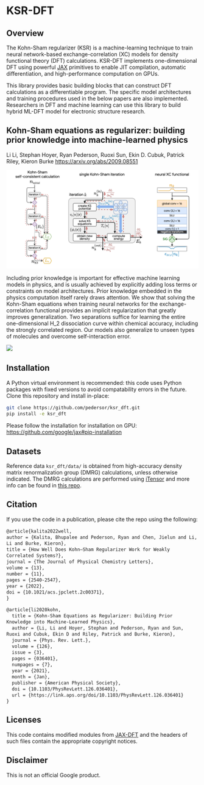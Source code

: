 # KSR-DFT

## Overview

The Kohn-Sham regularizer (KSR) is a machine-learning technique to train neural network-based exchange-correlation (XC) models for density functional theory (DFT) calculations. KSR-DFT implements one-dimensional DFT using powerful [JAX](https://github.com/google/jax) primitives to enable JIT compilation, automatic differentiation, and high-performance computation on GPUs.

This library provides basic building blocks that can construct DFT calculations
as a differentiable program. The specific model architectures and training procedures used in the below papers are also implemented. Researchers in DFT and machine learning can use this library to build hybrid ML-DFT model for electronic structure research.

## Kohn-Sham equations as regularizer: building prior knowledge into machine-learned physics

Li Li, Stephan Hoyer, Ryan Pederson, Ruoxi Sun, Ekin D. Cubuk, Patrick Riley, Kieron Burke
https://arxiv.org/abs/2009.08551

![](images/ks_1_column.png)

Including prior knowledge is important for effective machine learning models in physics, and is usually achieved by explicitly adding loss terms or constraints on model architectures. Prior knowledge embedded in the physics computation itself rarely draws attention. We show that solving the Kohn-Sham equations when training neural networks for the exchange-correlation functional provides an implicit regularization that greatly improves generalization. Two separations suffice for learning the entire one-dimensional H_2 dissociation curve within chemical accuracy, including the strongly correlated region. Our models also generalize to unseen types of molecules and overcome self-interaction error.

![](https://storage.googleapis.com/gresearch/jax_dft/demo-loop.gif)

## Installation

A Python virtual environment is recommended: this code uses Python packages with fixed versions to avoid compatability errors in the future. Clone this repository and install in-place:

```bash
git clone https://github.com/pedersor/ksr_dft.git
pip install -e ksr_dft
```

Please follow the installation for installation on GPU: https://github.com/google/jax#pip-installation

## Datasets

Reference data `ksr_dft/data/` is obtained from high-accuracy density matrix renormalization group (DMRG) calculations, unless otherwise indicated. The DMRG calculations are performed using [iTensor](https://github.com/ITensor/ITensor/tree/v2) and more info can be found in [this repo](https://github.com/pedersor/DFT_1d/tree/master/DMRG_1d).

## Citation

If you use the code in a publication, please cite the repo using the following:

```
@article{kalita2022well,
author = {Kalita, Bhupalee and Pederson, Ryan and Chen, Jielun and Li, Li and Burke, Kieron},
title = {How Well Does Kohn–Sham Regularizer Work for Weakly Correlated Systems?},
journal = {The Journal of Physical Chemistry Letters},
volume = {13},
number = {11},
pages = {2540-2547},
year = {2022},
doi = {10.1021/acs.jpclett.2c00371},
}
```


```
@article{li2020kohn,
  title = {Kohn-Sham Equations as Regularizer: Building Prior Knowledge into Machine-Learned Physics},
  author = {Li, Li and Hoyer, Stephan and Pederson, Ryan and Sun, Ruoxi and Cubuk, Ekin D and Riley, Patrick and Burke, Kieron},
  journal = {Phys. Rev. Lett.},
  volume = {126},
  issue = {3},
  pages = {036401},
  numpages = {7},
  year = {2021},
  month = {Jan},
  publisher = {American Physical Society},
  doi = {10.1103/PhysRevLett.126.036401},
  url = {https://link.aps.org/doi/10.1103/PhysRevLett.126.036401}
}
```


## Licenses
This code contains modified modules from [JAX-DFT](https://github.com/google-research/google-research/tree/master/jax_dft) and the headers of such files contain the appropriate copyright notices.

## Disclaimer

This is not an official Google product.